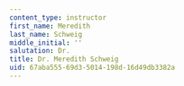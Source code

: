 ```yaml
---
content_type: instructor
first_name: Meredith
last_name: Schweig
middle_initial: ''
salutation: Dr.
title: Dr. Meredith Schweig
uid: 67aba555-69d3-5014-198d-16d49db3382a
---
```

